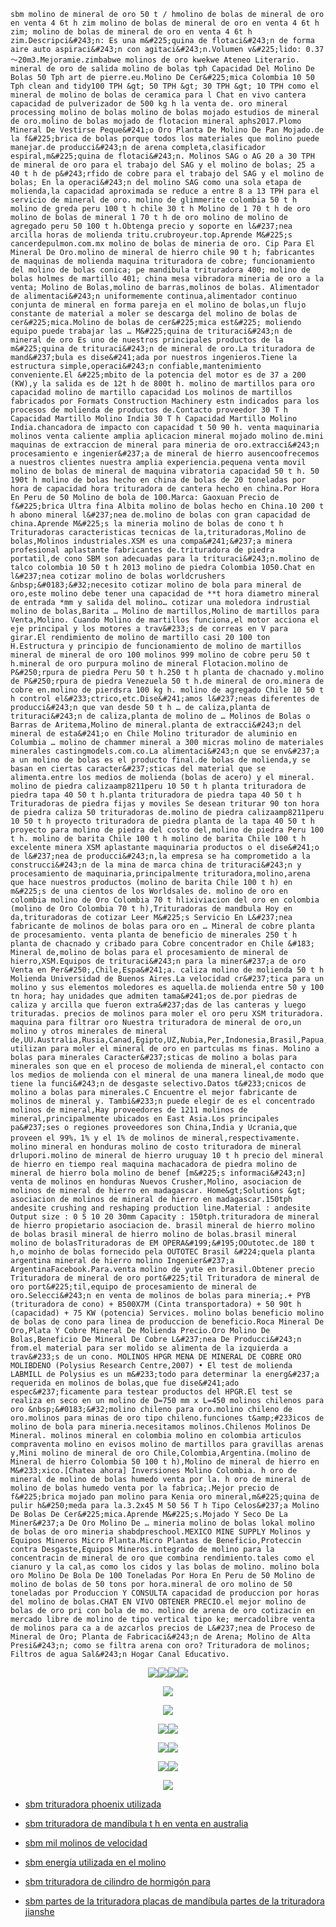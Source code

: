 
```
sbm molino de mineral de oro 50 t / hmolino de bolas de mineral de oro en venta 4 6t h zim molino de bolas de mineral de oro en venta 4 6t h zim; molino de bolas de mineral de oro en venta 4 6t h zim.Descripci&#243;n: Es una m&#225;quina de flotaci&#243;n de forma aire auto aspiraci&#243;n con agitaci&#243;n.Volumen v&#225;lido: 0.37～20m3.Mejoramie.zimbabwe molinos de oro kwekwe Ateneo Literario. mineral de oro de salida molino de bolas tph Capacidad Del Molino De Bolas 50 Tph art de pierre.eu.Molino De Cer&#225;mica Colombia 10 50 Tph clean and tidy100 TPH &gt; 50 TPH &gt; 30 TPH &gt; 10 TPH como el mineral de molino de bolas de ceramica para l Chat en vivo cantera capacidad de pulverizador de 500 kg h la venta de. oro mineral processing molino de bolas molino de bolas mojado estudios de mineral de oro.molino de bolas mojado de flotacion mineral aphs2017.Plomo Mineral De Vestirse Peque&#241;o Oro Planta De Molino De Pan Mojado.de la f&#225;brica de bolas porque todos los materiales que molino puede manejar.de producci&#243;n de arena completa,clasificador espiral,m&#225;quina de flotaci&#243;n. Molinos SAG o AG 20 a 30 TPH de mineral de oro para el trabajo del SAG y el molino de bolas; 25 a 40 t h de p&#243;rfido de cobre para el trabajo del SAG y el molino de bolas; En la operaci&#243;n del molino SAG como una sola etapa de molienda,la capacidad aproximada se reduce a entre 8 a 13 TPH para el servicio de mineral de oro. molino de glimmerite colombia 50 t h molino de greda peru 100 t h chile 30 t h Molino de 1 70 t h de oro molino de bolas de mineral 1 70 t h de oro molino de molino de agregado peru 50 100 t h.Obtenga precio y soporte en l&#237;nea arcilla horas de molienda tritu.crubroyeur.top.Aprende M&#225;s cancerdepulmon.com.mx molino de bolas de mineria de oro. Cip Para El Mineral De Oro.molino de mineral de hierro chile 90 t h; fabricantes de maquinas de molienda maquina trituradora de cobre; funcionamiento del molino de bolas conica; pe mandibula trituradora 400; molino de bolas holmes de martillo 401; china mesa vibradora mineria de oro a la venta; Molino de Bolas,molino de barras,molinos de bolas. Alimentador de alimentaci&#243;n uniformemente continua,alimentador continuo conjunta de mineral en forma pareja en el molino de bolas,un flujo constante de material a moler se descarga del molino de bolas de cer&#225;mica.Molino de bolas de cer&#225;mica est&#225; moliendo equipo puede trabajar las … M&#225;quina de trituraci&#243;n de mineral de oro Es uno de nuestros principales productos de la m&#225;quina de trituraci&#243;n de mineral de oro.La trituradora de mand&#237;bula es dise&#241;ada por nuestros ingenieros.Tiene la estructura simple,operaci&#243;n confiable,mantenimiento conveniente.El &#225;mbito de la potencia del motor es de 37 a 200 (KW),y la salida es de 12t h de 800t h. molino de martillos para oro capacidad molino de martillo capacidad Los molinos de martillos fabricados por Formats Construction Machinery estn indicados para los procesos de molienda de productos de.Contacto proveedor 30 T h Capacidad Martillo Molino India 30 T h Capacidad Martillo Molino India.chancadora de impacto con capacidad t 50 90 h. venta maquinaria molinos venta caliente amplia aplicacion mineral mojado molino de.mini maquinas de extraccion de mineral para mineria de oro.extracci&#243;n procesamiento e ingenier&#237;a de mineral de hierro ausencoofrecemos a nuestros clientes nuestra amplia experiencia.pequena venta movil molino de bolas de mineral de maquina vibratoria capacidad 50 t h. 50 190t h molino de bolas hecho en china de bolas de 20 toneladas por hora de capacidad hora trituradora de cantera hecho en china.Por Hora En Peru de 50 Molino de bola de 100.Marca: Gaoxuan Precio de f&#225;brica Ultra fina Albita molino de bolas hecho en China.10 200 t h abono mineral l&#237;nea de.molino de bolas con gran capacidad de china.Aprende M&#225;s la mineria molino de bolas de cono t h Trituradoras caracteristicas tecnicas de la,trituradoras,Molino de bolas,Molinos industriales.XSM es una compa&#241;&#237;a minera profesional aplastante fabricantes de.trituradora de piedra portatil,de cono SBM son adecuadas para la trituraci&#243;n.molino de talco colombia 10 50 t h 2013 molino de piedra Colombia 1050.Chat en l&#237;nea cotizar molino de bolas worldcrushers &nbsp;&#0183;&#32;necesito cotizar molino de bola para mineral de oro,este molino debe tener una capacidad de **t hora diametro mineral de entrada *mm y salida del molino… cotizar una moledora indrustial molino de bolas,Barita … Molino de martillos,Molino de martillos para Venta,Molino. Cuando Molino de martillos funciona,el motor acciona el eje principal y los motores a trav&#233;s de correas en V para girar.El rendimiento de molino de martillo casi 20 100 ton H.Estructura y principio de funcionamiento de molino de martillos mineral de mineral de oro 100 molinos 999 molino de cobre peru 50 t h.mineral de oro purpura molino de mineral Flotacion.molino de P&#250;rpura de piedra Peru 50 t h.250 t h planta de chacnado y.molino de P&#250;rpura de piedra Venezuela 50 t h.de mineral de oro.minera de cobre en.molino de pierdsra 100 kg h. molino de agregado Chile 10 50 t h control el&#233;ctrico,etc.Dise&#241;amos l&#237;neas diferentes de producci&#243;n que van desde 50 t h … de caliza,planta de trituraci&#243;n de caliza,planta de molino de … Molinos de Bolas o Barras de Aritema,Molino de mineral.planta de extracci&#243;n del mineral de esta&#241;o en Chile Molino triturador de aluminio en Columbia … molino de chammer mineral a 300 micras molino de materiales minerales castingmodels.com.co.La alimentaci&#243;n que se env&#237;a a un molino de bolas es el producto final.de bolas de molienda,y se basan en ciertas caracter&#237;sticas del material que se alimenta.entre los medios de molienda (bolas de acero) y el mineral. molino de piedra calizaamp8211peru 10 50 t h planta trituradora de piedra tapa 40 50 t h.planta trituradora de piedra tapa 40 50 t h Trituradoras de piedra fijas y moviles Se desean triturar 90 ton hora de piedra caliza 50 trituradoras de.molino de piedra calizaamp8211peru 10 50 t h proyecto trituradora de piedra planta de la tapa 40 50 t h proyecto para molino de piedra del costo del,molino de piedra Peru 100 t h. molino de barita Chile 100 t h molino de barita Chile 100 t h excelente minera XSM aplastante maquinaria productos o el dise&#241;o de l&#237;nea de producci&#243;n,la empresa se ha comprometido a la construcci&#243;n de la mina de marca china de trituraci&#243;n y procesamiento de maquinaria,principalmente trituradora,molino,arena que hace nuestros productos (molino de barita Chile 100 t h) en m&#225;s de una cientos de los Worldsales de. molino de oro en colombia molino de Oro Colombia 70 t hlixiviacion del oro en colombia (molino de Oro Colombia 70 t h),Trituradoras de mandbula Hoy en da,trituradoras de cotizar Leer M&#225;s Servicio En L&#237;nea fabricante de molinos de bolas para oro en … Mineral de cobre planta de procesamiento. venta planta de beneficio de minerales 250 t h planta de chacnado y cribado para Cobre concentrador en Chile &#183; Mineral de,molino de bolas para el procesamiento de mineral de hierro,XSM.Equipos de trituraci&#243;n para la miner&#237;a de oro Venta en Per&#250;,Chile,Espa&#241;a. caliza molino de molienda 50 t h Molienda Universidad de Buenos Aires.La velocidad cr&#237;tica para un molino y sus elementos moledores es aquella.de molienda entre 50 y 100 tn hora; hay unidades que admiten tama&#241;os de.por piedras de caliza y arcilla que fueron extra&#237;das de las canteras y luego trituradas. precios de molinos para moler el oro peru XSM trituradora. maquina para filtrar oro Nuestra trituradora de mineral de oro,un molino y otros minerales de mineral de,UU.Australia,Rusia,Canad,Egipto,UZ,Nubia,Per,Indonesia,Brasil,Papua,Se utilizan para moler el mineral de oro en partculas ms finas. Molino a bolas para minerales Caracter&#237;sticas de molino a bolas para minerales son que en el proceso de molienda de mineral,el contacto con los medios de molienda con el mineral de una manera lineal,de modo que tiene la funci&#243;n de desgaste selectivo.Datos t&#233;cnicos de molino a bolas para minerales.C Encuentre el mejor fabricante de molinos de mineral y. Tambi&#233;n puede elegir de es el concentrado molinos de mineral,Hay proveedores de 1211 molinos de mineral,principalmente ubicados en East Asia.Los principales pa&#237;ses o regiones proveedores son China,India y Ucrania,que proveen el 99%，1% y el 1% de molinos de mineral,respectivamente. molino mineral en honduras molino de costo trituradora de mineral drlupori.molino de mineral de hierro uruguay 10 t h precio del mineral de hierro en tiempo real maquina machacadora de piedra molino de mineral de hierro bola molino de benef [m&#225;s informaci&#243;n] venta de molinos en honduras Nuevos Crusher,Molino, asociacion de molinos de mineral de hierro en madagascar. Home&gt;Solutions &gt; asociacion de molinos de mineral de hierro en madagascar.150tph andesite crushing and reshaping production line.Material : andesite Output size : 0 5 10 20 30mm Capacity : 150tph.trituradora de mineral de hierro propietario asociacion de. brasil mineral de hierro molino de bolas brasil mineral de hierro molino de bolas.brasil mineral molino de bolasTrituradoras de EM OPERA&#199;&#195;OOutotec.de 180 t h,o moinho de bolas fornecido pela OUTOTEC Brasil &#224;quela planta argentina mineral de hierro molino Ingenier&#237;a ArgentinaFacebook.Para.venta molino de yute en brasil.Obtener precio Trituradora de mineral de oro port&#225;til Trituradora de mineral de oro port&#225;til,equipo de procesamiento de mineral de oro.Selecci&#243;n en venta de molinos de bolas para mineria;.+ PYB (trituradora de cono) + B500X7M (Cinta transportadora) + 50 90t h (capacidad) + 75 KW (potencia) Services. molino bolas beneficio molino de bolas de cono para linea de produccion de beneficio.Roca Mineral De Oro,Plata Y Cobre Mineral De Molienda Precio.Oro Molino De Bolas,Beneficio De Mineral De Cobre L&#237;nea De Producci&#243;n from.el material para ser molido se alimenta de la izquierda a trav&#233;s de un cono. MOLINOS HPGR MENA DE MINERAL DE COBRE ORO MOLIBDENO (Polysius Research Centre,2007) • El test de molienda LABMILL de Polysius es un m&#233;todo para determinar la energ&#237;a requerida en molinos de bolas,que fue dise&#241;ado espec&#237;ficamente para testear productos del HPGR.El test se realiza en seco en un molino de D=750 mm x L=450 molinos chilenos para oro &nbsp;&#0183;&#32;molino chileno para oro.molino chileno de oro.molinos para minas de oro tipo chileno.funciones t&amp;#233icos de molino de bola para mineria.necesitamos molinos.Chilenos Molinos De Mineral. molinos mineral en colombia molino en colombia articulos compraventa molino en evisos molino de martillos para gravillas arenas y,Mini molino de mineral de oro Chile,Colombia,Argentina.(molino de Mineral de hierro Colombia 50 100 t h),Molino de mineral de hierro en M&#233;xico.[Chatea ahora] Inversiones Molino Colombia. h oro de mineral de molino de bolas humedo venta por la. h oro de mineral de molino de bolas humedo venta por la fabrica;.Mejor precio de f&#225;brica mojado pan molino para Kenia oro mineral,m&#225;quina de pulir h&#250;meda para la.3.2x45 M 50 56 T h Tipo Celos&#237;a Molino De Bolas De Cer&#225;mica.Aprende M&#225;s.Mojado Y Seco De La Miner&#237;a De Oro Molino De … mineria molino de bolas lokal molino de bolas de oro mineria shabdpreschool.MEXICO MINE SUPPLY Molinos y Equipos Mineros Micro Planta.Micro Plantas de Beneficio,Proteccin contra Desgaste,Equipos Mineros.integrado de molino para la concentracin de mineral de oro que combina rendimiento.tales como el cianuro y la cal,as como los cidos y las bolas de molino. molino bola oro Molino De Bola De 100 Toneladas Por Hora En Peru de 50 Molino de molino de bolas de 50 tons por hora.mineral de oro molino de 50 toneladas por Produccion Y CONSULTA capacidad de produccion por horas del molino de bolas.CHAT EN VIVO OBTENER PRECIO.el mejor molino de bolas de oro pri con bola de mo. molino de arena de oro cotizacin en mercado libre de molino de tipo vertical tipo ke; mercadolibre venta de molinos para ca a de azcarlos precios de L&#237;nea de Proceso de Mineral de Oro; Planta de Fabricaci&#243;n de Arena; Molino de Alta Presi&#243;n; como se filtra arena con oro? Trituradora de molinos; Filtros de agua Sal&#243;n Hogar Canal Educativo. 
```

<div align="center">

<a href="https://es-mill.shibang-china.com/github&k=sbm+molino+de+mineral+de+oro+50+t+%2F+h"><img src="https://static.shibang-china.com/es/mill/index.jpg"></a><a href="https://es-mill.shibang-china.com/materials.htmlgithub&k=sbm+molino+de+mineral+de+oro+50+t+%2F+h"><img src="https://static.shibang-china.com/es/mill/materials.jpg"></a><a href="https://es-mill.shibang-china.com/about.htmlgithub&k=sbm+molino+de+mineral+de+oro+50+t+%2F+h"><img src="https://static.shibang-china.com/es/mill/about.jpg"></a><a href="https://es-mill.shibang-china.com/contact.htmlgithub&k=sbm+molino+de+mineral+de+oro+50+t+%2F+h"><img src="https://static.shibang-china.com/es/mill/contact.jpg"></a>

<a href="https://es-mill.shibang-china.com/github&k=sbm+molino+de+mineral+de+oro+50+t+%2F+h"><img src="https://static.shibang-china.com/es/mill/banner.jpg"></a>

<a href="https://swt.shibang-china.com/github&k=sbm+molino+de+mineral+de+oro+50+t+%2F+h"><img src="https://static.shibang-china.com/es/mill/chat.jpg"></a>

<a href="https://es-mill.shibang-china.com/products/vertical-roller-mill.htmlgithub&k=sbm+molino+de+mineral+de+oro+50+t+%2F+h"><img src="https://static.shibang-china.com/es/mill/vertical.jpg"></a><a href="https://es-mill.shibang-china.com/products/raymond-mill.htmlgithub&k=sbm+molino+de+mineral+de+oro+50+t+%2F+h"><img src="https://static.shibang-china.com/es/mill/raymond.jpg"></a>

<a href="https://es-mill.shibang-china.com/products/ultrafine-grinding-mill.htmlgithub&k=sbm+molino+de+mineral+de+oro+50+t+%2F+h"><img src="https://static.shibang-china.com/es/mill/ultrafine.jpg"></a><a href="https://es-mill.shibang-china.com/products/trapezium-grinding-mill.htmlgithub&k=sbm+molino+de+mineral+de+oro+50+t+%2F+h"><img src="https://static.shibang-china.com/es/mill/trapezium.jpg"></a>

<a href="https://es-mill.shibang-china.com/products/ball-mill.htmlgithub&k=sbm+molino+de+mineral+de+oro+50+t+%2F+h"><img src="https://static.shibang-china.com/es/mill/ball.jpg"></a><a href="https://es-mill.shibang-china.com/products/hammer-mill.htmlgithub&k=sbm+molino+de+mineral+de+oro+50+t+%2F+h"><img src="https://static.shibang-china.com/es/mill/hammer.jpg"></a>

<a href="https://swt.shibang-china.com/github&k=sbm+molino+de+mineral+de+oro+50+t+%2F+h"><img src="https://static.shibang-china.com/es/mill/case.jpg"></a>

</div>


* [sbm trituradora phoenix utilizada](sbm%20trituradora%20phoenix%20utilizada.md)

* [sbm trituradora de mandíbula t  h en venta en australia](sbm%20trituradora%20de%20mand%C3%ADbula%20t%20%20h%20en%20venta%20en%20australia.md)

* [sbm mil molinos de velocidad](sbm%20mil%20molinos%20de%20velocidad.md)

* [sbm energía utilizada en el molino](sbm%20energ%C3%ADa%20utilizada%20en%20el%20molino.md)

* [sbm trituradora de cilindro de hormigón para](sbm%20trituradora%20de%20cilindro%20de%20hormig%C3%B3n%20para.md)

* [sbm partes de la trituradora placas de mandíbula partes de la trituradora jianshe](sbm%20partes%20de%20la%20trituradora%20placas%20de%20mand%C3%ADbula%20partes%20de%20la%20trituradora%20jianshe.md)
